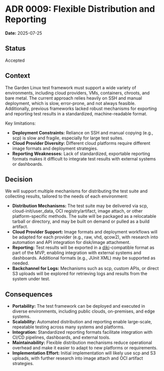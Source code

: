 # ADR 0009: Flexible Distribution and Reporting

**Date:** 2025-07-25

## Status

Accepted

## Context

The Garden Linux test framework must support a wide variety of environments, including cloud providers, VMs, containers, chroots, and bare metal. The current approach relies heavily on SSH and manual deployment, which is slow, error-prone, and not always feasible. Additionally, previous frameworks lacked robust mechanisms for exporting and reporting test results in a standardized, machine-readable format.

Key limitations:
- **Deployment Constraints:** Reliance on SSH and manual copying (e.g., scp) is slow and fragile, especially for large test suites.
- **Cloud Provider Diversity:** Different cloud platforms require different image formats and deployment strategies.
- **Reporting Weaknesses:** Lack of standardized, exportable reporting formats makes it difficult to integrate test results with external systems or dashboards.

## Decision

We will support multiple mechanisms for distributing the test suite and collecting results, tailored to the needs of each environment:

- **Distribution Mechanisms:** The test suite may be delivered via scp, cloud-init/user_data, OCI registry/artifact, image attach, or other platform-specific methods. The suite will be packaged as a relocatable tarball or directory, and may be built on demand or pulled as a build artifact.
- **Cloud Provider Support:** Image formats and deployment workflows will be adapted for each provider (e.g., raw, vhd, qcow2), with research into automation and API integration for disk/image attachment.
- **Reporting:** Test results will be exported in a [diki](https://github.com/gardener/diki)-compatible format as part of the MVP, enabling integration with external systems and dashboards. Additional formats (e.g., JUnit XML) may be supported as needed.
- **Backchannel for Logs:** Mechanisms such as scp, custom APIs, or direct S3 uploads will be explored for retrieving logs and results from the system under test.

## Consequences

- **Portability:** The test framework can be deployed and executed in diverse environments, including public clouds, on-premises, and edge systems.
- **Scalability:** Automated distribution and reporting enable large-scale, repeatable testing across many systems and platforms.
- **Integration:** Standardized reporting formats facilitate integration with CI/CD pipelines, dashboards, and external tools.
- **Maintainability:** Flexible distribution mechanisms reduce operational overhead and make it easier to adapt to new platforms or requirements.
- **Implementation Effort:** Initial implementation will likely use scp and S3 uploads, with further research into image attach and OCI artifact strategies.
